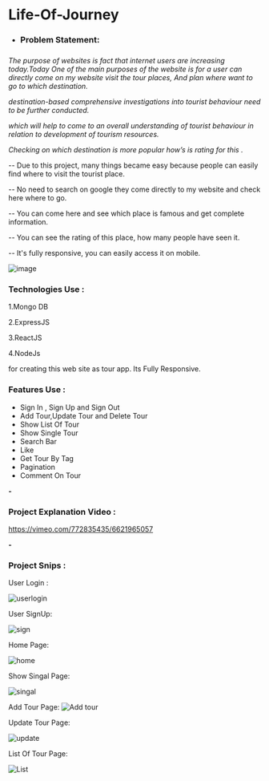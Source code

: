 ﻿# Life-Of-Journey

- <b><h3>Problem Statement:<h3></b>

<em> The purpose of websites is fact that internet users are increasing today.Today One of the main purposes of the website is for a user can directly come on my website visit the tour places, And plan where want to go to which destination.</em>

<em> destination-based comprehensive investigations into tourist behaviour need to be further conducted. </em>

<em> which will help to come to an overall understanding of tourist behaviour in relation to development of tourism resources. </em>

  <em> Checking on which destination is more popular how’s is rating for this . </em>
  
  -- Due to this project, many things became easy because people can easily find where to visit the tourist place.

-- No need to search on google they come directly to my website and check here where to go.

-- You can come here and see which place is famous and get complete information.

-- You can see the rating of this place, how many people have seen it.

-- It's fully responsive, you can easily access it on mobile.
  
![image](https://user-images.githubusercontent.com/64421386/203003270-e7e3b8a3-6fe5-47a6-9677-afa277a4d4c4.png)

  
  <h3>Technologies Use :</h3>

1.Mongo DB

2.ExpressJS

3.ReactJS

4.NodeJs

for creating this web site as tour app. Its Fully Responsive.

<h3>Features Use :</h3>

- Sign In , Sign Up and Sign Out
- Add Tour,Update Tour and Delete Tour
- Show List Of Tour
- Show Single Tour
- Search Bar
- Like
- Get Tour By Tag
- Pagination
- Comment On Tour


<b>- <h3>Project Explanation Video :</h3></b>
https://vimeo.com/772835435/6621965057

<b>- <h3>Project Snips :</h3> </b>

User Login :

![userlogin](https://user-images.githubusercontent.com/64421386/202887049-8cce2605-075c-4300-836c-9e65ec10836c.PNG)

User SignUp:

![sign](https://user-images.githubusercontent.com/64421386/202887169-d7c8cad1-6716-42ff-bba2-283cf384c1aa.PNG)

Home Page:

![home](https://user-images.githubusercontent.com/64421386/202887184-50acf1b4-9353-4c99-9fa5-59986bbf6cef.PNG)

Show Singal Page:

![singal](https://user-images.githubusercontent.com/64421386/202887195-05b25908-5c55-446b-9a1a-88c5c32d1a72.PNG)

Add Tour Page:
![Add tour](https://user-images.githubusercontent.com/64421386/202887202-cb932acd-771e-4bc6-8129-331dac7f0e80.PNG)

Update Tour Page:

![update](https://user-images.githubusercontent.com/64421386/202887213-e04439d7-4e0f-41bd-b6eb-702893ce2959.PNG)

List Of Tour Page:

![List](https://user-images.githubusercontent.com/64421386/202887233-717e500b-035a-489e-ba2d-e30ecccd83b6.PNG)

